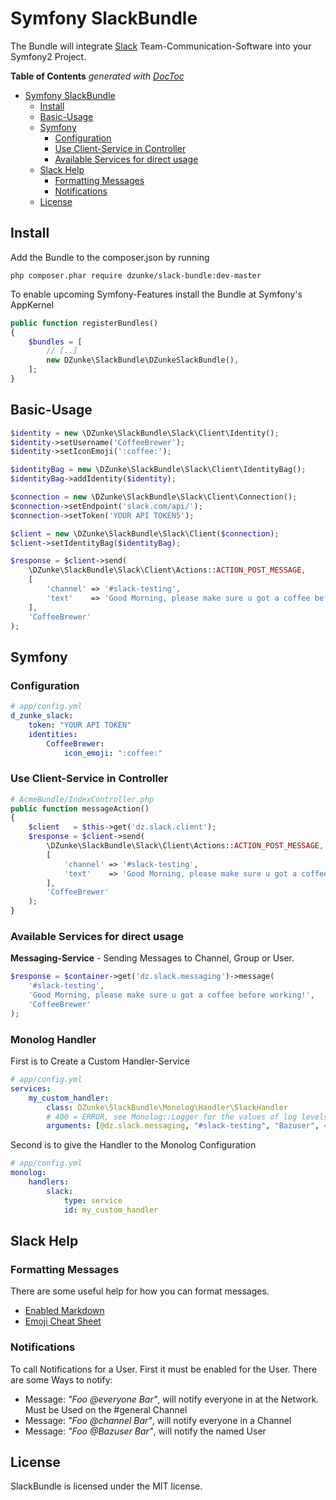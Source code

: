 # Symfony SlackBundle

The Bundle will integrate [Slack](https://slack.com/) Team-Communication-Software into your Symfony2 Project. 

**Table of Contents**  *generated with [DocToc](http://doctoc.herokuapp.com/)*

- [Symfony SlackBundle](#user-content-symfony-slackbundle)
	- [Install](#user-content-install)
	- [Basic-Usage](#user-content-basic-usage)
	- [Symfony](#user-content-symfony)
		- [Configuration](#user-content-configuration)
		- [Use Client-Service in Controller](#user-content-use-client-service-in-controller)
		- [Available Services for direct usage](#user-content-available-services-for-direct-usage)
	- [Slack Help](#user-content-slack-help)
		- [Formatting Messages](#user-content-formatting-messages)
		- [Notifications](#user-content-notifications)
	- [License](#user-content-license)

## Install

Add the Bundle to the composer.json by running

    php composer.phar require dzunke/slack-bundle:dev-master

To enable upcoming Symfony-Features install the Bundle at Symfony's AppKernel

``` php
public function registerBundles()
{
    $bundles = [
        // [..]
        new DZunke\SlackBundle\DZunkeSlackBundle(),
    ];
}
```

## Basic-Usage

``` php
$identity = new \DZunke\SlackBundle\Slack\Client\Identity();
$identity->setUsername('CoffeeBrewer');
$identity->setIconEmoji(':coffee:');

$identityBag = new \DZunke\SlackBundle\Slack\Client\IdentityBag();
$identityBag->addIdentity($identity);

$connection = new \DZunke\SlackBundle\Slack\Client\Connection();
$connection->setEndpoint('slack.com/api/');
$connection->setToken('YOUR API TOKEN5');

$client = new \DZunke\SlackBundle\Slack\Client($connection);
$client->setIdentityBag($identityBag);

$response = $client->send(
    \DZunke\SlackBundle\Slack\Client\Actions::ACTION_POST_MESSAGE,
    [
        'channel' => '#slack-testing',
        'text'    => 'Good Morning, please make sure u got a coffee before working!'
    ],
    'CoffeeBrewer'
);
```

## Symfony

### Configuration

``` yaml
# app/config.yml
d_zunke_slack:
    token: "YOUR API TOKEN"
    identities:
        CoffeeBrewer:
            icon_emoji: ":coffee:"
```

### Use Client-Service in Controller

``` php
# AcmeBundle/IndexController.php
public function messageAction()
{
    $client   = $this->get('dz.slack.client');
    $response = $client->send(
        \DZunke\SlackBundle\Slack\Client\Actions::ACTION_POST_MESSAGE,
        [
            'channel' => '#slack-testing',
            'text'    => 'Good Morning, please make sure u got a coffee before working!'
        ],
        'CoffeeBrewer'
    );
}
```

### Available Services for direct usage

**Messaging-Service** - Sending Messages to Channel, Group or User.

``` php
$response = $container->get('dz.slack.messaging')->message(
    '#slack-testing',
    'Good Morning, please make sure u got a coffee before working!',
    'CoffeeBrewer'
);
```

### Monolog Handler

First is to Create a Custom Handler-Service

``` yaml
# app/config.yml
services:
    my_custom_handler:
        class: DZunke\SlackBundle\Monolog\Handler\SlackHandler
        # 400 = ERROR, see Monolog::Logger for the values of log levels
        arguments: [@dz.slack.messaging, "#slack-testing", "Bazuser", 400]
```

Second is to give the Handler to the Monolog Configuration

``` yaml
# app/config.yml
monolog:
    handlers:
        slack:
            type: service
            id: my_custom_handler
```

## Slack Help

### Formatting Messages

There are some useful help for how you can format messages. 

  * [Enabled Markdown](https://slack.zendesk.com/hc/en-us/articles/202288908-How-can-I-add-formatting-to-my-messages-)
  * [Emoji Cheat Sheet](http://www.emoji-cheat-sheet.com/)

### Notifications

To call Notifications for a User. First it must be enabled for the User. There are some Ways to notify:

 * Message: _"Foo @everyone Bar"_, will notify everyone in at the Network. Must be Used on the #general Channel
 * Message: _"Foo @channel Bar"_, will notify everyone in a Channel
 * Message: _"Foo @Bazuser Bar"_, will notify the named User

## License

SlackBundle is licensed under the MIT license.
